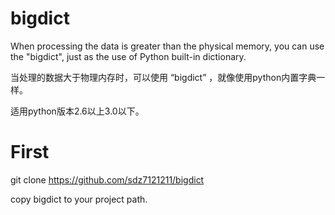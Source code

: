 # bigdict
When processing the data is greater than the physical memory, you can use the "bigdict", just as the use of Python built-in dictionary.

当处理的数据大于物理内存时，可以使用 “bigdict” ，就像使用python内置字典一样。 

适用python版本2.6以上3.0以下。


# First

git clone https://github.com/sdz7121211/bigdict

copy bigdict to your project path.
